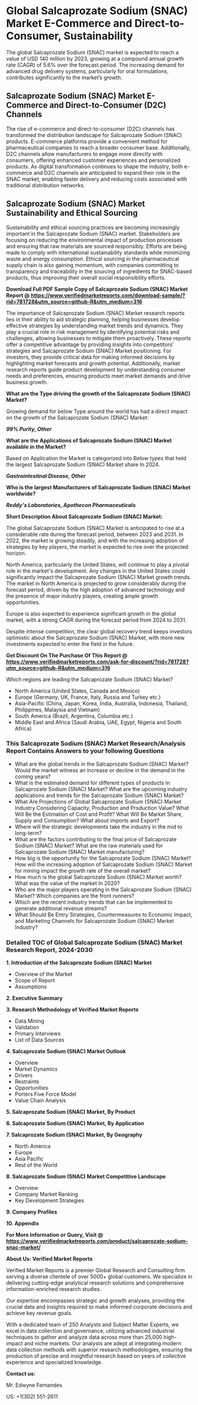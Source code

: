 <h1>Global Salcaprozate Sodium (SNAC) Market E-Commerce and Direct-to-Consumer, Sustainability</h1><p class=""><p>The global Salcaprozate Sodium (SNAC) market is expected to reach a value of USD 140 million by 2023, growing at a compound annual growth rate (CAGR) of 5.6% over the forecast period. The increasing demand for advanced drug delivery systems, particularly for oral formulations, contributes significantly to the market’s growth.</p><h2>Salcaprozate Sodium (SNAC) Market E-Commerce and Direct-to-Consumer (D2C) Channels</h2><p>The rise of e-commerce and direct-to-consumer (D2C) channels has transformed the distribution landscape for Salcaprozate Sodium (SNAC) products. E-commerce platforms provide a convenient method for pharmaceutical companies to reach a broader consumer base. Additionally, D2C channels allow manufacturers to engage more directly with consumers, offering enhanced customer experiences and personalized products. As digital transformation continues to shape the industry, both e-commerce and D2C channels are anticipated to expand their role in the SNAC market, enabling faster delivery and reducing costs associated with traditional distribution networks.</p><h2>Salcaprozate Sodium (SNAC) Market Sustainability and Ethical Sourcing</h2><p>Sustainability and ethical sourcing practices are becoming increasingly important in the Salcaprozate Sodium (SNAC) market. Stakeholders are focusing on reducing the environmental impact of production processes and ensuring that raw materials are sourced responsibly. Efforts are being made to comply with international sustainability standards while minimizing waste and energy consumption. Ethical sourcing in the pharmaceutical supply chain is also gaining momentum, with companies committing to transparency and traceability in the sourcing of ingredients for SNAC-based products, thus improving their overall social responsibility efforts.</p></p><p class=""><strong>Download Full PDF Sample Copy of Salcaprozate Sodium (SNAC) Market Report @ <a href="https://www.verifiedmarketreports.com/download-sample/?rid=781728&utm_source=github-R&utm_medium=316" target="_blank">https://www.verifiedmarketreports.com/download-sample/?rid=781728&utm_source=github-R&utm_medium=316</a></strong></p><p>The importance of&nbsp;Salcaprozate Sodium (SNAC) Market research reports lies in their ability to aid strategic planning, helping businesses develop effective strategies by understanding market trends and dynamics. They play a crucial role in risk management by identifying potential risks and challenges, allowing businesses to mitigate them proactively. These reports offer a competitive advantage by providing insights into competitors' strategies and Salcaprozate Sodium (SNAC) Market positioning. For investors, they provide critical data for making informed decisions by highlighting market forecasts and growth potential. Additionally, market research reports guide product development by understanding consumer needs and preferences, ensuring products meet market demands and drive business growth.</p><p><strong>What are the&nbsp;Type driving the growth of the Salcaprozate Sodium (SNAC) Market?</strong></p><p id="" class="">Growing demand for below Type around the world has had a direct impact on the growth of the Salcaprozate Sodium (SNAC) Market:</p><p class=""><em><strong>99% Purity, Other</strong></em></p><p class=""><strong>What are the&nbsp;Applications&nbsp;of Salcaprozate Sodium (SNAC) Market available in the Market?</strong></p><p id="" class="">Based on Application the Market is categorized into Below types that held the largest Salcaprozate Sodium (SNAC) Market share In 2024.</p><p class=""><em><strong>Gastrointestinal Disease, Other</strong></em></p><p class=""><strong>Who is the largest Manufacturers of Salcaprozate Sodium (SNAC) Market worldwide?</strong></p><p><em><strong>Reddy's Laboratories, Apothecon Pharmaceuticals</strong></em></p><p id="" class=""><strong>Short Description About Salcaprozate Sodium (SNAC) Market:</strong></p><p>The global Salcaprozate Sodium (SNAC) Market is anticipated to rise at a considerable rate during the forecast period, between 2023 and 2031. In 2022, the market is growing steadily, and with the increasing adoption of strategies by key players, the market is expected to rise over the projected horizon.</p><p>North America, particularly the United States, will continue to play a pivotal role in the market's development. Any changes in the United States could significantly impact the Salcaprozate Sodium (SNAC) Market growth trends. The market in North America is projected to grow considerably during the forecast period, driven by the high adoption of advanced technology and the presence of major industry players, creating ample growth opportunities.</p><p>Europe is also expected to experience significant growth in the global market, with a strong CAGR during the forecast period from 2024 to 2031.</p><p>Despite intense competition, the clear global recovery trend keeps investors optimistic about the Salcaprozate Sodium (SNAC) Market, with more new investments expected to enter the field in the future.</p><p id="" class=""><strong>Get Discount On The Purchase Of This Report @ <a href="https://www.verifiedmarketreports.com/ask-for-discount/?rid=781728?utm_source=github-R&utm_medium=316" target="_blank">https://www.verifiedmarketreports.com/ask-for-discount/?rid=781728?utm_source=github-R&utm_medium=316</a></strong></p><p class="">Which regions are leading the Salcaprozate Sodium (SNAC) Market?</p><ul><li>North America (United States, Canada and Mexico)</li><li>Europe (Germany, UK, France, Italy, Russia and Turkey etc.)</li><li>Asia-Pacific (China, Japan, Korea, India, Australia, Indonesia, Thailand, Philippines, Malaysia and Vietnam)</li><li>South America (Brazil, Argentina, Columbia etc.)</li><li>Middle East and Africa (Saudi Arabia, UAE, Egypt, Nigeria and South Africa)</li></ul><h3 id="" class="">This Salcaprozate Sodium (SNAC) Market Research/Analysis Report Contains Answers to your following Questions</h3><ul><li>What are the global trends in the Salcaprozate Sodium (SNAC) Market? Would the market witness an increase or decline in the demand in the coming years?</li><li>What is the estimated demand for different types of products in Salcaprozate Sodium (SNAC) Market? What are the upcoming industry applications and trends for the Salcaprozate Sodium (SNAC) Market?</li><li>What Are Projections of Global Salcaprozate Sodium (SNAC) Market Industry Considering Capacity, Production and Production Value? What Will Be the Estimation of Cost and Profit? What Will Be Market Share, Supply and Consumption? What about imports and Export?</li><li>Where will the strategic developments take the industry in the mid to long-term?</li><li>What are the factors contributing to the final price of Salcaprozate Sodium (SNAC) Market? What are the raw materials used for Salcaprozate Sodium (SNAC) Market manufacturing?</li><li>How big is the opportunity for the Salcaprozate Sodium (SNAC) Market? How will the increasing adoption of Salcaprozate Sodium (SNAC) Market for mining impact the growth rate of the overall market?</li><li>How much is the global Salcaprozate Sodium (SNAC) Market worth? What was the value of the market In 2020?</li><li>Who are the major players operating in the Salcaprozate Sodium (SNAC) Market? Which companies are the front runners?</li><li>Which are the recent industry trends that can be implemented to generate additional revenue streams?</li><li>What Should Be Entry Strategies, Countermeasures to Economic Impact, and Marketing Channels for Salcaprozate Sodium (SNAC) Market Industry?</li></ul><h3 id="" class="">Detailed TOC of Global Salcaprozate Sodium (SNAC) Market Research Report, 2024-2030</h3><p id="" class=""><strong>1. Introduction of the Salcaprozate Sodium (SNAC) Market</strong></p><ul><li>Overview of the Market</li><li>Scope of Report</li><li>Assumptions</li></ul><p id="" class=""><strong>2. Executive Summary</strong></p><p id="" class=""><strong>3. Research Methodology of Verified Market Reports</strong></p><ul><li>Data Mining</li><li>Validation</li><li>Primary Interviews</li><li>List of Data Sources</li></ul><p id="" class=""><strong>4. Salcaprozate Sodium (SNAC) Market Outlook</strong></p><ul><li>Overview</li><li>Market Dynamics</li><li>Drivers</li><li>Restraints</li><li>Opportunities</li><li>Porters Five Force Model</li><li>Value Chain Analysis</li></ul><p id="" class=""><strong>5. Salcaprozate Sodium (SNAC) Market, By Product</strong></p><p id="" class=""><strong>6. Salcaprozate Sodium (SNAC) Market, By Application</strong></p><p id="" class=""><strong>7. Salcaprozate Sodium (SNAC) Market, By Geography</strong></p><ul><li>North America</li><li>Europe</li><li>Asia Pacific</li><li>Rest of the World</li></ul><p id="" class=""><strong>8. Salcaprozate Sodium (SNAC) Market Competitive Landscape</strong></p><ul><li>Overview</li><li>Company Market Ranking</li><li>Key Development Strategies</li></ul><p id="" class=""><strong>9. Company Profiles</strong></p><p id="" class=""><strong>10. Appendix</strong></p><p id="" class=""><strong>For More Information or Query, Visit @ <a href="https://www.verifiedmarketreports.com/product/salcaprozate-sodium-snac-market/" target="_blank">https://www.verifiedmarketreports.com/product/salcaprozate-sodium-snac-market/</a></strong></p><p id="" class=""><strong>About Us: Verified Market Reports</strong></p><p id="" class="">Verified Market Reports is a premier Global Research and Consulting firm serving a diverse clientele of over 5000+ global customers. We specialize in delivering cutting-edge analytical research solutions and comprehensive information-enriched research studies.</p><p id="" class="">Our expertise encompasses strategic and growth analyses, providing the crucial data and insights required to make informed corporate decisions and achieve key revenue goals.</p><p id="" class="">With a dedicated team of 250 Analysts and Subject Matter Experts, we excel in data collection and governance, utilizing advanced industrial techniques to gather and analyze data across more than 25,000 high-impact and niche markets. Our analysts are adept at integrating modern data collection methods with superior research methodologies, ensuring the production of precise and insightful research based on years of collective experience and specialized knowledge.</p><p id="" class=""><strong>Contact us:</strong></p><p id="" class="">Mr. Edwyne Fernandes</p><p id="" class="">US: +1(302) 551-2611</p>